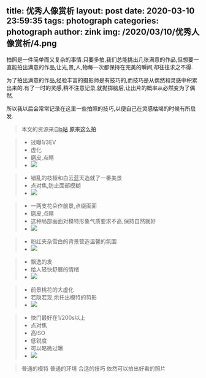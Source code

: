 title: 优秀人像赏析
layout: post
date: 2020-03-10 23:59:35
tags: photograph
categories: photograph
author: zink
img: /2020/03/10/优秀人像赏析/4.png
---


 拍照是一件简单而又复杂的事情.只要多拍,我们总能挑出几张满意的作品,但想要一直能拍出满意的作品,让光,景,人,物每一次都保持在完美的瞬间,却往往求之不得.
 
 为了拍出满意的作品,经验丰富的摄影师是有技巧的,而技巧是从偶然和灵感中积累出来的.有了一时的灵感,稍不注意记录,就抛掷脑后,让出片的概率从必然变为了偶然.
 
 所以我以后会常常记录在这里一些拍照的技巧,以便自己在灵感枯竭的时候有所启发.
 

 > 本文的资源来自[b站](https://www.bilibili.com/video/av10138147?from=search&seid=3214573621072676314) **原来这么拍**


>- 过曝1/3EV
>- 虚化 
>- 磨皮,点睛
>- ![](codeicu.github.io/assets/优秀人像赏析/1.png)


>- 错乱的枝桠和白云蓝天造就了一番美景
>- 点对焦,防止面部模糊
>- ![](codeicu.github.io/assets/优秀人像赏析/2.png)

>- 一两支花朵作前景,点缀画面
>- 磨皮,点睛
>- 这种局部画面对模特形象气质要求不高,保持自然就好
>- ![](codeicu.github.io/assets/优秀人像赏析/3.png)

>- 粉红夹杂雪白的背景营造温馨的氛围
>- ![](codeicu.github.io/assets/优秀人像赏析/4.png)

>- 飘逸的发
>- 给人轻快舒展的情绪
>- ![](codeicu.github.io/assets/优秀人像赏析/5.png)

>- 前景桃花的大虚化
>- 若隐若现,烘托出模特的剪影
>- ![](codeicu.github.io/assets/优秀人像赏析/6.png)

>- 快门最好在1/200s以上
>- 点对焦
>- 高ISO
>- 低锐度
>- 可以略微过曝
>- ![](codeicu.github.io/assets/优秀人像赏析/7.png)

> 普通的模特
> 普通的环境
> 合适的技巧
> 依然可以拍出好看的照片

